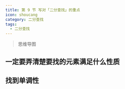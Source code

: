 ```yaml
---
title: 第 9 节 写对「二分查找」的重点
icon: shoucang
category: 二分查找
tags:
  - 二分查找
---
```




> 思维导图

## 一定要弄清楚要找的元素满足什么性质



## 找到单调性


